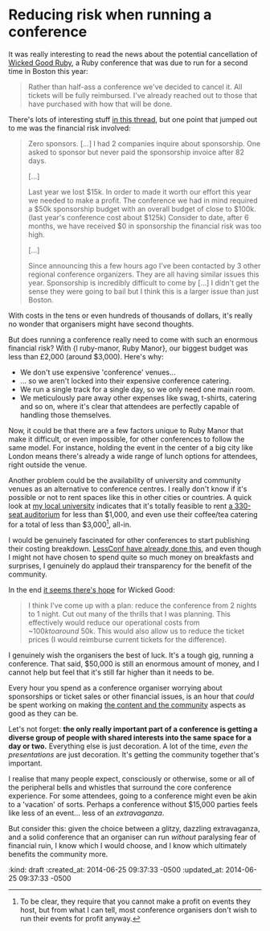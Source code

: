 Reducing risk when running a conference
=======================================

It was really interesting to read the news about the potential cancellation of [Wicked Good Ruby](http://wickedgoodruby.com/), a Ruby conference that was due to run for a second time in Boston this year:

> Rather than half-ass a conference we've decided to cancel it. All tickets will be fully reimbursed. I've already reached out to those that have purchased with how that will be done.

There's lots of interesting stuff [in this thread](https://groups.google.com/forum/#!topic/boston-rubygroup/sVYLQSkDen8), but one point that jumped out to me was the financial risk involved:

> Zero sponsors. [...] I had 2 companies inquire about sponsorship. One asked to sponsor but never paid the sponsorship invoice after 82 days.
>
> [...]
>
> Last year we lost $15k. In order to made it worth our effort this year we needed to make a profit. The conference we had in mind required a $50k sponsorship budget with an overall budget of close to $100k. (last year's conference cost about $125k) Consider to date, after 6 months, we have received $0 in sponsorship the financial risk was too high.
>
> [...]
>
> Since announcing this a few hours ago I've been contacted by 3 other regional conference organizers. They are all having similar issues this year. Sponsorship is incredibly difficult to come by [...] I didn't get the sense they were going to bail but I think this is a larger issue than just Boston.

With costs in the tens or even hundreds of thousands of dollars, it's really no wonder that organisers might have second thoughts.

But does running a conference really need to come with such an enormous financial risk? With {l ruby-manor, Ruby Manor}, our biggest budget was less than £2,000 (around $3,000). Here's why:

* We don't use expensive 'conference' venues...
* ... so we aren't locked into their expensive conference catering.
* We run a single track for a single day, so we only need one main room.
* We meticulously pare away other expenses like swag, t-shirts, catering and so on, where it's clear that attendees are perfectly capable of handling those themselves.

Now, it could be that there are a few factors unique to Ruby Manor that make it difficult, or even impossible, for other conferences to follow the same model. For instance, holding the event in the center of a big city like London means there's already a wide range of lunch options for attendees, right outside the venue.

Another problem could be the availability of university and community venues as an alternative to conference centres. I really don't know if it's possible or not to rent spaces like this in other cities or countries. A quick look at [my local university](https://www.utexas.edu/) indicates that it's totally feasible to rent [a 330-seat auditorium](https://www.utexas.edu/commons/rooms/commons/bigtexauditorium.php) for less than $1,000, and even use their coffee/tea catering for a total of less than $3,000[^1], all-in.

I would be genuinely fascinated for other conferences to start publishing their costing breakdown. [LessConf have already done this](http://lessconf.lesseverything.com/budget.html), and even though I might not have chosen to spend quite so much money on breakfasts and surprises, I genuinely do applaud their transparency for the benefit of the community.

In the end [it seems there's hope](https://groups.google.com/forum/#!topic/boston-rubygroup/PAgosU5WIxE) for Wicked Good:

> I think I've come up with a plan: reduce the conference from 2 nights to 1 night. Cut out many of the thrills that I was planning. This effectively would reduce our operational costs from ~$100k to around ~$50k. This would also allow us to reduce the ticket prices (I would reimburse current tickets for the difference).

I genuinely wish the organisers the best of luck. It's a tough gig, running a conference. That said, $50,000 is still an enormous amount of money, and I cannot help but feel that it's still far higher than it needs to be.

Every hour you spend as a conference organiser worrying about sponsorships or ticket sales or other financial issues, is an hour that *could* be spent working on making [the content and the community](http://rubymanor.org/#manifesto) aspects as good as they can be.

Let's not forget: __the only really important part of a conference is getting a diverse group of people with shared interests into the same space for a day or two.__ Everything else is just decoration. A lot of the time, _even the presentations_ are just decoration. It's getting the community together that's important.

I realise that many people expect, consciously or otherwise, some or all of the peripheral bells and whistles that surround the core conference experience. For some attendees, going to a conference might even be akin to a 'vacation' of sorts. Perhaps a conference without $15,000 parties feels like less of an event... less of an _extravaganza_.

But consider this: given the choice between a glitzy, dazzling extravaganza, and a solid conference that an organiser can run _without_ paralysing fear of financial ruin, I know which I would choose, and I know which ultimately benefits the community more.

[^1]: To be clear, they require that you cannot make a profit on events they host, but from what I can tell, most conference organisers don't wish to run their events for profit anyway.

:kind: draft
:created_at: 2014-06-25 09:37:33 -0500
:updated_at: 2014-06-25 09:37:33 -0500
